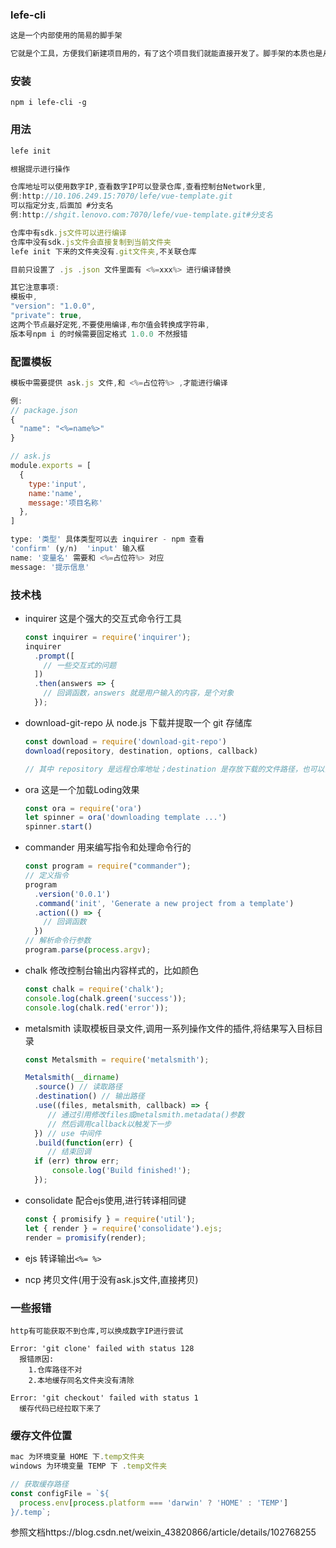 ### lefe-cli 

```js
这是一个内部使用的简易的脚手架

它就是个工具，方便我们新建项目用的，有了这个项目我们就能直接开发了。脚手架的本质也是从远程下载一个模板来进行一个新项目。脚手架可是高级版的克隆，它主要是提供了交互式的命令让我们可以动态的更改模板，然后用一句命令就可以一劳永逸了（当然还是要维护的），这应该是最主要的区别。
```

### 安装

```
npm i lefe-cli -g
```

### 用法

```js
lefe init

根据提示进行操作

仓库地址可以使用数字IP,查看数字IP可以登录仓库,查看控制台Network里,
例:http://10.106.249.15:7070/lefe/vue-template.git
可以指定分支,后面加 #分支名
例:http://shgit.lenovo.com:7070/lefe/vue-template.git#分支名

仓库中有sdk.js文件可以进行编译
仓库中没有sdk.js文件会直接复制到当前文件夹
lefe init 下来的文件夹没有.git文件夹,不关联仓库

目前只设置了 .js .json 文件里面有 <%=xxx%> 进行编译替换

其它注意事项:
模板中,
"version": "1.0.0",
"private": true,
这两个节点最好定死,不要使用编译,布尔值会转换成字符串,
版本号npm i 的时候需要固定格式 1.0.0 不然报错
```

### 配置模板

```js
模板中需要提供 ask.js 文件,和 <%=占位符%> ,才能进行编译

例:
// package.json
{
  "name": "<%=name%>"
}

// ask.js
module.exports = [
  {
    type:'input',
    name:'name',
    message:'项目名称'
  },
]

type: '类型' 具体类型可以去 inquirer - npm 查看
'confirm' (y/n)  'input' 输入框
name: '变量名' 需要和 <%=占位符%> 对应 
message: '提示信息'
```

### 技术栈

- inquirer  这是个强大的交互式命令行工具

  ```js
  const inquirer = require('inquirer');
  inquirer
    .prompt([
      // 一些交互式的问题
    ])
    .then(answers => {
      // 回调函数，answers 就是用户输入的内容，是个对象
    });
  ```

- download-git-repo  从 node.js 下载并提取一个 git 存储库

  ```js
  const download = require('download-git-repo')
  download(repository, destination, options, callback)
  
  // 其中 repository 是远程仓库地址；destination 是存放下载的文件路径，也可以直接写文件名，默认就是当前目录；options 是一些选项，比如{ clone：boolean }表示用 http download 还是 git clone 的形式下载。
  ```

- ora   这是一个加载Loding效果

  ```js
  const ora = require('ora')
  let spinner = ora('downloading template ...')
  spinner.start()
  ```

- commander   用来编写指令和处理命令行的

  ```js
  const program = require("commander");
  // 定义指令
  program
    .version('0.0.1')
    .command('init', 'Generate a new project from a template')
    .action(() => {
      // 回调函数
    })
  // 解析命令行参数
  program.parse(process.argv);
  ```

- chalk  修改控制台输出内容样式的，比如颜色

  ```js
  const chalk = require('chalk');
  console.log(chalk.green('success'));
  console.log(chalk.red('error'));
  ```

- metalsmith  读取模板目录文件,调用一系列操作文件的插件,将结果写入目标目录

  ```js
  const Metalsmith = require('metalsmith'); 
  
  Metalsmith(__dirname)
    .source() // 读取路径
    .destination() // 输出路径
    .use((files, metalsmith, callback) => {
       // 通过引用修改files或metalsmith.metadata()参数
       // 然后调用callback以触发下一步
    }) // use 中间件
    .build(function(err) {
       // 结束回调
   	if (err) throw err;
   	    console.log('Build finished!');
  	});
  ```

- consolidate  配合ejs使用,进行转译相同键

  ```js
  const { promisify } = require('util');
  let { render } = require('consolidate').ejs;
  render = promisify(render);
  ```

- ejs  转译输出`<%= %>`

- ncp  拷贝文件(用于没有ask.js文件,直接拷贝)

### 一些报错

```
http有可能获取不到仓库,可以换成数字IP进行尝试

Error: 'git clone' failed with status 128
  报错原因:
	1.仓库路径不对
	2.本地缓存同名文件夹没有清除
	
Error: 'git checkout' failed with status 1
  缓存代码已经拉取下来了
```

### 缓存文件位置

```js
mac 为环境变量 HOME 下.temp文件夹
windows 为环境变量 TEMP 下 .temp文件夹

// 获取缓存路径
const configFile = `${
  process.env[process.platform === 'darwin' ? 'HOME' : 'TEMP']
}/.temp`;
```

参照文档https://blog.csdn.net/weixin_43820866/article/details/102768255
